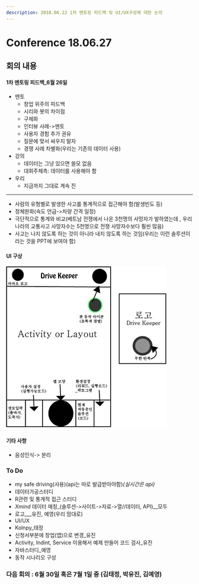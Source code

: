 ```yaml
---
description: 2018.06.22 1차 멘토링 피드백 및 UI/UX구성에 대한 논의
---
```


# Conference 18.06.27

## 회의 내용

#### 1차 멘토링 피드백\_6월 26일

* 멘토
  * 창업 위주의 피드백
  * 시리와 봇의 차이점
  * 구체화
  * 인터뷰 사례-&gt;멘토
  * 사용자 경험 추가 권유
  * 질문에 맞서 싸우지 말자
  * 경쟁 사례 차별화\(우리는 기존의 데이터 사용\)
* 강의
  * 데이터는 그냥 있으면 쓸모 없음
  * 대회주체측: 데이터를 사용해야 함
* 우리
  * 지금까지 그대로 계속 진

----------------------------------------------------------------------------------------------------

* 사람의 유형별로 발생한 사고를 통계적으로 접근해야 함\(발생빈도 등\)
* 정체완화\(속도 언급-&gt;차량 간격 일정\)
* 극단적으로 통계와 비교\(베트남 전쟁에서 나온 3천명의 사망자가 발하였는데 , 우리나라의 교통사고 사망자수는 5천명으로 전쟁 사망자수보다 훨씬 많음\)
* 사고는 나지 않도록 하는 것이 아니라 내지 않도록 하는 것임\(우리는 이런 솔루션이라는 것을 PPT에 보여야 함\)

#### UI 구상

![](.gitbook/assets/1.jpg)

### 

#### 기타 사항

* 음성인식-&gt; 분리

### To Do

* my safe driving\(사용\)\(api는 따로 발급받아야함\)_\(실시간은 api\)_ 
* 데이터가공스터디 
* R관련 및 통계적 접근 스터디
* _Xmind_ 데이터 매칭_\(솔루션-&gt;사이트-&gt;자료-&gt;열//데이터, API\)\__모두
* 로고_\__유진, 예영\(우리 맘대로\) 
* UI/UX 
* Kolnpy\_태정 
* 신청서부분에 창업\(앱\)으로 변경\_유진
* Activity, Indint, Service 이용해서 예제 만들어 코드 검사\_유진
* 자바스터디\_예영
* 동작 시나리오 구성

### 다음 회의 : 6월 30일  혹은 7월 1일 중 \(김태정, 박유진, 김예영\)

